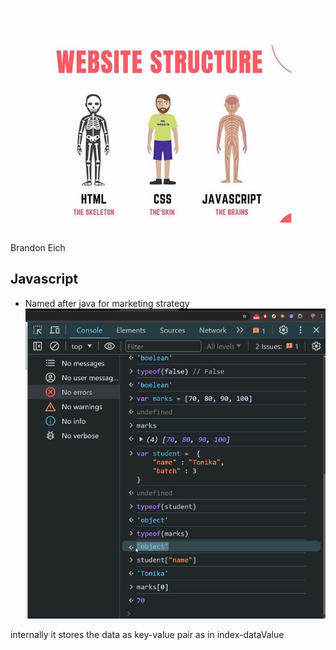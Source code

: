 ![alt text](image-1.png)
Brandon Eich

## Javascript
- Named after java for marketing strategy
![alt text](image-2.png)

internally it stores the data as key-value pair as in index-dataValue